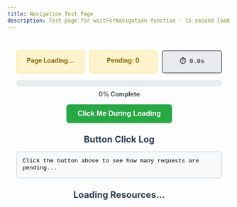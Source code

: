 ```yaml
---
title: Navigation Test Page
description: Test page for waitForNavigation function - 15 second load
---
```



<div class="test-container">
  <div class="status-grid">
    <div id="page-status" class="status loading">
      Page Loading...
    </div>
    <div id="network-status" class="status loading">Pending: 0</div>
    <div id="timer" class="timer">⏱️ 0.0s</div>
  </div>
  
  <div class="progress-container">
    <div class="progress-bar">
      <div id="progress-fill" class="progress-fill"></div>
    </div>
    <div id="progress-text">0% Complete</div>
  </div>
  
  <div class="button-container">
    <button id="test-button" class="test-button" @click="handleButtonClick">
      Click Me During Loading
    </button>
  </div>
    
  <h2>Button Click Log</h2>
  <div id="click-log" class="click-log">
    Click the button above to see how many requests are pending...
  </div>
  
  <h2>Loading Resources...</h2>
  <div id="resource-list" class="resource-list">
    <!-- Resources will be added here dynamically -->
  </div>

</div>

<script setup>
import { onMounted, onUnmounted } from 'vue'

let totalRequests = 0
let completedRequests = 0
let pendingRequests = 0
let startTime = null
let timerInterval = null
let isComplete = false
let initialBatchComplete = false
let additionalBatchStarted = false

const updateTimer = () => {
  if (!startTime || isComplete) return
  
  const elapsed = (Date.now() - startTime) / 1000
  const timerElement = document.getElementById('timer')
  if (timerElement) {
    timerElement.textContent = `⏱️ ${elapsed.toFixed(1)}s`
  }
}

const stopTimer = () => {
  isComplete = true
  if (timerInterval) {
    clearInterval(timerInterval)
    timerInterval = null
  }
  
  const timerElement = document.getElementById('timer')
  if (timerElement) {
    timerElement.className = 'timer complete'
    const finalTime = ((Date.now() - startTime) / 1000).toFixed(1)
    timerElement.textContent = `✅ ${finalTime}s`
  }
}

const getElapsedSeconds = () => {
  if (!startTime) return 0
  return ((Date.now() - startTime) / 1000).toFixed(1)
}

const updateStatus = () => {
  const pageStatus = document.getElementById('page-status')
  const networkStatus = document.getElementById('network-status')
  const progressFill = document.getElementById('progress-fill')
  const progressText = document.getElementById('progress-text')
  
  if (!pageStatus || !networkStatus) return
  
  const progress = totalRequests > 0 ? (completedRequests / totalRequests) * 100 : 0
  
  if (progressFill) {
    progressFill.style.width = `${progress}%`
  }
  
  if (progressText) {
    progressText.textContent = `${Math.round(progress)}% Complete`
  }
  
  if (networkStatus) {
    networkStatus.textContent = `Pending: ${pendingRequests}`
  }
  
  // Only complete when all requests are done AND additional batch has been started
  // This ensures we don't complete after just the initial batch
  const allRequestsComplete = document.readyState === 'complete' && 
                              pendingRequests === 0 && 
                              (additionalBatchStarted || !initialBatchComplete)
  
  if (allRequestsComplete && completedRequests === totalRequests) {
    if (!isComplete) {
      stopTimer()
    }
    pageStatus.className = 'status complete'
    pageStatus.textContent = '✅ Complete'
    networkStatus.className = 'status complete'
    networkStatus.textContent = '✅ Done'
  } else {
    pageStatus.className = 'status loading'
    pageStatus.textContent = `⏳ ${document.readyState}`
    networkStatus.className = 'status loading'
  }
}

const addToClickLog = (message) => {
  const clickLog = document.getElementById('click-log')
  if (!clickLog) return
  
  const timestamp = new Date().toISOString().split('T')[1].split('.')[0]
  const logEntry = document.createElement('div')
  logEntry.className = 'log-entry'
  logEntry.innerHTML = `
    <span class="timestamp">[${timestamp}]</span>
    <span class="message">${message}</span>
  `
  
  // Add to top of log
  if (clickLog.children.length === 0 || clickLog.children[0].textContent.includes('Click the button')) {
    clickLog.innerHTML = ''
  }
  clickLog.insertBefore(logEntry, clickLog.firstChild)
  
  console.log(`[NavigationTest] ${message}`)
}

const handleButtonClick = () => {
  const elapsedSeconds = getElapsedSeconds()
  const message = `🖱️ Button clicked at ${elapsedSeconds}s when ${pendingRequests} requests loading`
  addToClickLog(message)
}

const addResourceToList = (name, status = 'loading') => {
  const resourceList = document.getElementById('resource-list')
  if (!resourceList) return
  
  const resourceDiv = document.createElement('div')
  resourceDiv.className = `resource-item ${status}`
  resourceDiv.id = `resource-${name}`
  resourceDiv.innerHTML = `
    <span class="resource-name">${name}</span>
    <span class="resource-status">${status === 'loading' ? '⏳' : '✅'}</span>
  `
  resourceList.appendChild(resourceDiv)
}

const updateResourceStatus = (name, status) => {
  const resourceElement = document.getElementById(`resource-${name}`)
  if (resourceElement) {
    resourceElement.className = `resource-item ${status}`
    const statusSpan = resourceElement.querySelector('.resource-status')
    if (statusSpan) {
      statusSpan.textContent = status === 'complete' ? '✅' : '⏳'
    }
  }
}

const checkInitialBatchComplete = () => {
  if (!initialBatchComplete && pendingRequests === 0 && completedRequests === 10) {
    initialBatchComplete = true
    console.log(`[NavigationTest] 🎯 Initial batch complete! Starting 300ms pause...`)
    
    // Wait 300ms then start additional requests
    setTimeout(() => {
      if (!additionalBatchStarted) {
        additionalBatchStarted = true
        console.log(`[NavigationTest] 🔄 Starting additional 5 requests after 300ms pause`)
        startAdditionalRequests()
      }
    }, 300)
  }
}

const startAdditionalRequests = () => {
  const additionalRequests = [
    { name: 'lazy-components', delay: 1000 },      // completes after 1s
    { name: 'background-data', delay: 2000 },      // completes after 2s  
    { name: 'images-batch-3', delay: 3000 },       // completes after 3s
    { name: 'final-validation', delay: 4000 },     // completes after 4s
    { name: 'completion-check', delay: 5000 }      // completes after 5s
  ]
  
  // Start all requests immediately (no setTimeout wrapper)
  additionalRequests.forEach(({ name, delay }) => {
    makeRequest(name, delay)
  })
}

const makeRequest = (name, delay) => {
  totalRequests++
  pendingRequests++
  
  addResourceToList(name, 'loading')
  updateStatus()
  
  console.log(`[NavigationTest] Starting request: ${name} (${delay}ms delay)`)
  
  setTimeout(() => {
    fetch(`/fake-${name}`, { method: 'HEAD' })
      .then(() => {
        completedRequests++
        pendingRequests--
        updateResourceStatus(name, 'complete')
        updateStatus()
        console.log(`[NavigationTest] ✅ Completed: ${name}`)
        
        // Check if initial batch is complete
        checkInitialBatchComplete()
      })
      .catch(() => {
        completedRequests++
        pendingRequests--
        updateResourceStatus(name, 'complete')
        updateStatus()
        console.log(`[NavigationTest] ✅ Completed (failed): ${name}`)
        
        // Check if initial batch is complete
        checkInitialBatchComplete()
      })
  }, delay)
}

onMounted(() => {
  // Start the timer
  startTime = Date.now()
  timerInterval = setInterval(updateTimer, 100) // Update every 100ms for smooth display
  
  console.log(`[NavigationTest] 📄 Page mounted at ${new Date().toISOString()}`)
  console.log(`[NavigationTest] 📊 Initial readyState: ${document.readyState}`)
  
  // Monitor document ready state changes
  document.addEventListener('readystatechange', () => {
    console.log(`[NavigationTest] 📊 ReadyState changed to: ${document.readyState}`)
    updateStatus()
  })
  
  // Monitor page load events
  window.addEventListener('load', () => {
    console.log(`[NavigationTest] 🎯 Window load event fired at ${new Date().toISOString()}`)
    updateStatus()
  })
  
  // Create initial loading sequence - 10 requests over ~5 seconds
  const initialLoadingSequence = [
    { name: 'css-framework', delay: 200 },
    { name: 'javascript-core', delay: 500 },
    { name: 'user-data', delay: 1000 },
    { name: 'api-config', delay: 1500 },
    { name: 'images-batch-1', delay: 2000 },
    { name: 'fonts-primary', delay: 2500 },
    { name: 'analytics-script', delay: 3000 },
    { name: 'user-preferences', delay: 3500 },
    { name: 'images-batch-2', delay: 4000 },
    { name: 'third-party-widgets', delay: 4500 }
  ]
  
  console.log(`[NavigationTest] 🚀 Starting ${initialLoadingSequence.length} initial requests`)
  console.log(`[NavigationTest] ⏳ Additional 5 requests will start after initial batch completes + 300ms pause`)
  
  // Start initial requests
  initialLoadingSequence.forEach(({ name, delay }) => {
    makeRequest(name, delay)
  })
  
  // Initial status update
  updateStatus()
})

onUnmounted(() => {
  if (timerInterval) {
    clearInterval(timerInterval)
  }
})
</script>

<style scoped>
.test-container {
  max-width: 600px;
  margin: 0 auto;
  padding: 20px;
}

.status-grid {
  display: grid;
  grid-template-columns: 1fr 1fr auto;
  gap: 10px;
  margin: 10px 0;
}

.status {
  padding: 12px;
  border-radius: 6px;
  font-weight: bold;
  border: 2px solid;
  text-align: center;
  font-size: 14px;
}

.status.loading {
  background: #fff3cd;
  color: #856404;
  border-color: #ffeaa7;
}

.status.complete {
  background: #d4edda;
  color: #155724;
  border-color: #00b894;
}

.timer {
  background: #e9ecef;
  color: #495057;
  padding: 12px 16px;
  border-radius: 6px;
  font-family: 'Courier New', monospace;
  font-size: 14px;
  font-weight: bold;
  border: 2px solid #6c757d;
  text-align: center;
  white-space: nowrap;
  min-width: 100px;
}

.timer.complete {
  background: #d4edda;
  color: #155724;
  border-color: #00b894;
}

.progress-container {
  margin: 15px 0;
  text-align: center;
}

.progress-bar {
  width: 100%;
  height: 15px;
  background: #e9ecef;
  border-radius: 8px;
  overflow: hidden;
  margin-bottom: 8px;
}

.progress-fill {
  height: 100%;
  background: linear-gradient(90deg, #007bff, #0056b3);
  width: 0%;
  transition: width 0.3s ease;
}

#progress-text {
  font-weight: bold;
  font-size: 14px;
  color: #495057;
}

.button-container {
  text-align: center;
  margin: 15px 0;
}

.test-button {
  background: #28a745;
  color: white;
  border: none;
  padding: 12px 25px;
  border-radius: 6px;
  cursor: pointer;
  font-size: 16px;
  font-weight: bold;
  transition: all 0.2s ease;
  box-shadow: 0 2px 4px rgba(0,0,0,0.1);
}

.test-button:hover {
  background: #218838;
  transform: translateY(-1px);
  box-shadow: 0 4px 8px rgba(0,0,0,0.15);
}

.test-button:active {
  transform: translateY(0);
}

.resource-list {
  margin: 15px 0;
  display: grid;
  grid-template-columns: repeat(auto-fit, minmax(200px, 1fr));
  gap: 8px;
}

.resource-item {
  display: flex;
  justify-content: space-between;
  align-items: center;
  padding: 6px 10px;
  border-radius: 4px;
  font-family: 'Courier New', monospace;
  font-size: 12px;
}

.resource-item.loading {
  background: #f8f9fa;
  border-left: 3px solid #ffc107;
}

.resource-item.complete {
  background: #f8f9fa;
  border-left: 3px solid #28a745;
}

.resource-name {
  font-weight: bold;
  font-size: 11px;
}

.resource-status {
  font-size: 14px;
}

.click-log {
  color: black;
  background: #f8f9fa;
  border: 2px solid #dee2e6;
  padding: 12px;
  margin: 15px 0;
  border-radius: 6px;
  font-family: 'Courier New', monospace;
  font-size: 13px;
  max-height: 150px;
  overflow-y: auto;
  line-height: 1.3;
}

.log-entry {
  padding: 3px 0;
  border-bottom: 1px solid #e9ecef;
}

.log-entry:last-child {
  border-bottom: none;
}

.timestamp {
  color: #6c757d;
  font-size: 11px;
}

.message {
  margin-left: 8px;
  color: #495057;
}

h2 {
  color: #2c3e50;
  text-align: center;
  margin: 25px 0 15px 0;
  font-size: 20px;
}
</style>